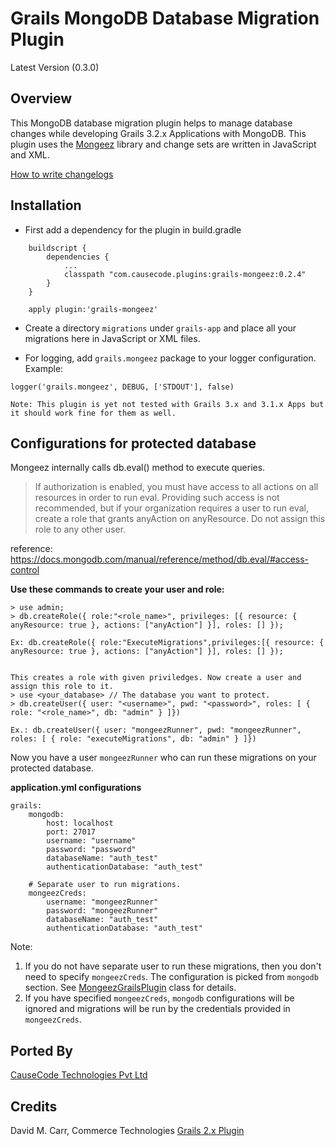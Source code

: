 # Grails MongoDB Database Migration Plugin
Latest Version (0.3.0)

## Overview

This MongoDB database migration plugin helps to manage database changes while developing Grails 3.2.x Applications with MongoDB.
This plugin uses the [Mongeez](https://github.com/mongeez/mongeez) library and change sets are written in JavaScript and XML.

[How to write changelogs](https://github.com/mongeez/mongeez/wiki/How-to-use-mongeez)


## Installation
 * First add a dependency for the plugin in build.gradle

```
    buildscript {
        dependencies {
            ...
            classpath "com.causecode.plugins:grails-mongeez:0.2.4"
        }
    }

    apply plugin:'grails-mongeez'
```


 * Create a directory `migrations` under `grails-app` and place all your migrations here in JavaScript or XML files.

 * For logging, add `grails.mongeez` package to your logger configuration. Example:

```
logger('grails.mongeez', DEBUG, ['STDOUT'], false)
```

`Note: This plugin is yet not tested with Grails 3.x and 3.1.x Apps but it should work fine for them as well.`

## Configurations for protected database

Mongeez internally calls db.eval() method to execute queries.

> If authorization is enabled, you must have access to
all actions on all resources in order to run eval. Providing such access is not recommended, but if your organization
requires a user to run eval, create a role that grants anyAction on anyResource.
Do not assign this role to any other user.

reference: https://docs.mongodb.com/manual/reference/method/db.eval/#access-control

**Use these commands to create your user and role:**
```
> use admin;
> db.createRole({ role:"<role_name>", privileges: [{ resource: { anyResource: true }, actions: ["anyAction"] }], roles: [] });

Ex: db.createRole({ role:"ExecuteMigrations",privileges:[{ resource: { anyResource: true }, actions: ["anyAction"] }], roles: [] });


This creates a role with given priviledges. Now create a user and assign this role to it.
> use <your_database> // The database you want to protect.
> db.createUser({ user: "<username>", pwd: "<password>", roles: [ { role: "<role_name>", db: "admin" } ]})

Ex.: db.createUser({ user: "mongeezRunner", pwd: "mongeezRunner", roles: [ { role: "executeMigrations", db: "admin" } ]})
```

Now you have a user `mongeezRunner` who can run these migrations on your protected database.

**application.yml configurations**

```
grails:
    mongodb:
        host: localhost
        port: 27017
        username: "username"
        password: "password"
        databaseName: "auth_test"
        authenticationDatabase: "auth_test"

    # Separate user to run migrations.
    mongeezCreds:
        username: "mongeezRunner"
        password: "mongeezRunner"
        databaseName: "auth_test"
        authenticationDatabase: "auth_test"
```

Note:
1. If you do not have separate user to run these migrations, then you don't need to specify `mongeezCreds`.
The configuration is picked from `mongodb` section. See  [MongeezGrailsPlugin](https://github.com/causecode/grails-mongeez/blob/master/src/main/groovy/grails/mongeez/MongeezGrailsPlugin.groovy) class for details.
2. If you have specified `mongeezCreds`, `mongodb` configurations will be ignored and migrations will be run by the
credentials provided in `mongeezCreds`.

## Ported By

[CauseCode Technologies Pvt Ltd](https://causecode.com/)

## Credits

David M. Carr, Commerce Technologies
[Grails 2.x Plugin](https://grails.org/plugin/mongeez)
